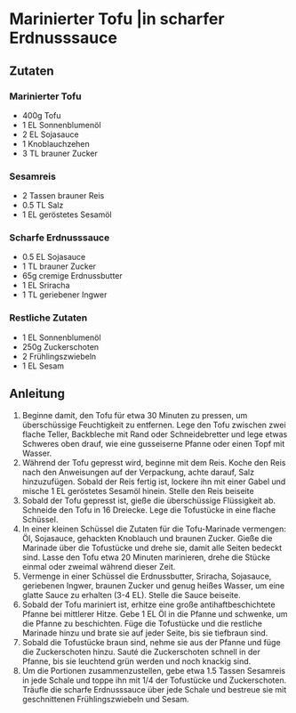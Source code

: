 # Marinierter Tofu |in scharfer Erdnusssauce
## Zutaten
### Marinierter Tofu
- 400g Tofu
- 1 EL Sonnenblumenöl
- 2 EL Sojasauce
- 1 Knoblauchzehen
- 3 TL brauner Zucker

### Sesamreis
- 2 Tassen brauner Reis
- 0.5 TL Salz
- 1 EL geröstetes Sesamöl

### Scharfe Erdnusssauce
- 0.5 EL Sojasauce
- 1 TL brauner Zucker
- 65g cremige Erdnussbutter
- 1 EL Sriracha
- 1 TL geriebener Ingwer

### Restliche Zutaten
- 1 EL Sonnenblumenöl
- 250g Zuckerschoten
- 2 Frühlingszwiebeln
- 1 EL Sesam

## Anleitung
1. Beginne damit, den Tofu für etwa 30 Minuten zu pressen, um überschüssige Feuchtigkeit zu entfernen. Lege den Tofu zwischen zwei flache Teller, Backbleche mit Rand oder Schneidebretter und lege etwas Schweres oben drauf, wie eine gusseiserne Pfanne oder einen Topf mit Wasser.
2. Während der Tofu gepresst wird, beginne mit dem Reis. Koche den Reis nach den Anweisungen auf der Verpackung, achte darauf, Salz hinzuzufügen. Sobald der Reis fertig ist, lockere ihn mit einer Gabel und mische 1 EL geröstetes Sesamöl hinein. Stelle den Reis beiseite
3. Sobald der Tofu gepresst ist, gieße die überschüssige Flüssigkeit ab. Schneide den Tofu in 16 Dreiecke. Lege die Tofustücke in eine flache Schüssel.
4. In einer kleinen Schüssel die Zutaten für die Tofu-Marinade vermengen: Öl, Sojasauce, gehackten Knoblauch und braunen Zucker. Gieße die Marinade über die Tofustücke und drehe sie, damit alle Seiten bedeckt sind. Lasse den Tofu etwa 20 Minuten marinieren, drehe die Stücke einmal oder zweimal während dieser Zeit.
5. Vermenge in einer Schüssel die Erdnussbutter, Sriracha, Sojasauce, geriebenen Ingwer, braunen Zucker und genug heißes Wasser, um eine glatte Sauce zu erhalten (3-4 EL). Stelle die Sauce beiseite.
6. Sobald der Tofu mariniert ist, erhitze eine große antihaftbeschichtete Pfanne bei mittlerer Hitze. Gebe 1 EL Öl in die Pfanne und schwenke, um die Pfanne zu beschichten. Füge die Tofustücke und die restliche Marinade hinzu und brate sie auf jeder Seite, bis sie tiefbraun sind.
7. Sobald die Tofustücke braun sind, nehme sie aus der Pfanne und füge die Zuckerschoten hinzu. Sauté die Zuckerschoten schnell in der Pfanne, bis sie leuchtend grün werden und noch knackig sind.
8. Um die Portionen zusammenzustellen, gebe etwa 1.5 Tassen Sesamreis in jede Schale und toppe ihn mit 1/4 der Tofustücke und Zuckerschoten. Träufle die scharfe Erdnusssauce über jede Schale und bestreue sie mit geschnittenen Frühlingszwiebeln und Sesam.
